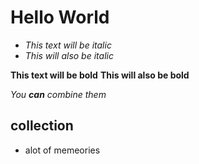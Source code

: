 # **Hello World**
- *This text will be italic*
- _This will also be italic_

**This text will be bold**
__This will also be bold__

_You **can** combine them_

## collection
- alot of memeories



